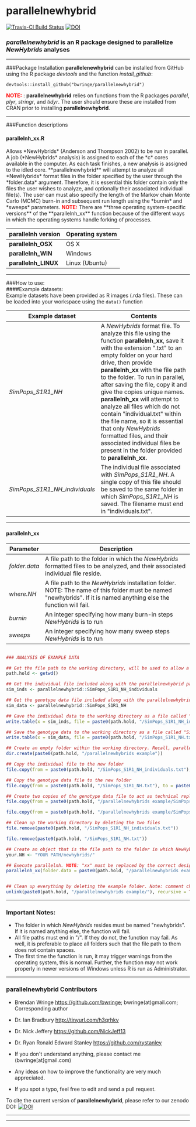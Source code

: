 # parallelnewhybrid 
[![Travis-CI Build Status](https://travis-ci.org/thierrygosselin/parallelnewhybrid.svg?branch=master)](https://travis-ci.org/thierrygosselin/parallelnewhybrid)
[![DOI](https://zenodo.org/badge/21962/bwringe/parallelnewhybrid.svg)](https://zenodo.org/badge/latestdoi/21962/bwringe/parallelnewhybrid)

### ***parallelnewhybrid*** is an R package designed to parallelize *NewHybrids* analyses


***  

###Package Installation
**parallelenewhybrid** can be installed from GitHub using the R package *devtools* and the function *install_github*:  
```
devtools::install_github("bwringe/parallelnewhybrid")
```
<span style = "color:red"> <strong>NOTE:</strong></span> : **parallelnewhybrid** relies on functions from the R packages *parallel*, *plyr*, *stringr*, and *tidyr*. The user should ensure these are installed from CRAN prior to installing **parallelnewhybrid**.  

***  

###Function descriptions
<h4 class="text-primary">parallelnh_xx.R</h4>
Allows *NewHybrids* (Anderson and Thompson 2002) to be run in parallel. A job (*NewHybrids* analysis) is assigned to each of the *c* cores available in the computer. As each task finishes, a new analysis is assigned to the idled core.  
**parallelnewhybrid** will attempt to analyze all *NewHybrids* format files in the folder specified by the user through the *folder.data* argument. Therefore, it is essential this folder contain only the files the user wishes to analyze, and optionally their associated individual file(s).  
The user can must also specify the length of the Markov chain Monte Carlo (MCMC) burn-in and subsequent run length using the *burnin* and *sweeps* parameters.  
<span style = "color:red"> <strong>NOTE:</strong></span> There are **three operating system-specific versions** of the **parallelnh_xx** function because of the different ways in which the operating systems handle forking of processes.  

**parallelnh version**|**Operating system**
------------|----------
**parallelnh_OSX** | OS X
**parallelnh_WIN** | Windows
**parallelnh_LINUX** | Linux (Ubuntu)

***  

###How to use:  
####Example datasets:  
Example datasets have been provided as R images (.rda files). These can be loaded into your workspace using the ``data()`` function  

**Example dataset** | **Contents**  
------------|---------------------------------------------------------------  
*SimPops\_S1R1_NH* | A *NewHybrids* format file. To analyze this file using the function **parallelnh_xx**, save it with the extension ".txt" to an empty folder on your hard drive, then provide **parallelnh_xx** with the file path to the folder. To run in parallel, after saving the file, copy it and give the copies unique names. **parallelnh_xx** will attempt to analyze all files which do not contain "individual.txt" within the file name, so it is essential that only *NewHybrids* formatted files, and their associated individual files be present in the folder provided to **parallelnh_xx**.
*SimPops\_S1R1_NH_individuals* | The individual file associated with *SimPops\_S1R1_NH*. A single copy of this file should be saved to the same folder in which *SimPops\_S1R1_NH* is saved. The filename must end in "individuals.txt".

***  
<h4 class="text-primary">parallelnh_xx</h4>  

**Parameter** | **Description**
------------|---------------------------------------------------------------  
*folder.data*| A file path to the folder in which the *NewHybrids* formatted files to be analyzed, and their associated individual file reside.
*where.NH* | A file path to the *NewHybrids* installation folder. NOTE: The name of this folder must be named "newhybrids". If it is named anything else the function will fail.
*burnin* | An integer specifying how many burn-in steps *NewHybrids* is to run
*sweeps* | An integer specifying how many sweep steps *NewHybrids* is to run  

```r

### ANALYSIS OF EXAMPLE DATA

## Get the file path to the working directory, will be used to allow a universal example
path.hold <- getwd()

## Get the individual file included along with the parallelnewhybrid package and make it an object
sim_inds <- parallelnewhybrid::SimPops_S1R1_NH_individuals

## Get the genotype data file included along with the parallelnewhybrid package and make it an object
sim_data <- parallelnewhybrid::SimPops_S1R1_NH

## Gave the individual data to the working directory as a file called "SimPops_S1R1_NH_individuals.txt"
write.table(x = sim_inds, file = paste0(path.hold, "/SimPops_S1R1_NH_individuals.txt"), row.names = FALSE, col.names = FALSE, quote = FALSE)

## Save the genotype data to the working directory as a file called "SimPops_S1R1_NH.txt"
write.table(x = sim_data, file = paste0(path.hold, "/SimPops_S1R1_NH.txt"), row.names = FALSE, col.names = FALSE, quote = FALSE)

## Create an empty folder within the working directory. Recall, parallelnewhybrids will analyze all files within the folder it is specified, but if there are files that are not NewHybrids format, or individual files, it will fail.
dir.create(paste0(path.hold, "/parallelnewhybrids example"))

## Copy the individual file to the new folder
file.copy(from = paste0(path.hold, "/SimPops_S1R1_NH_individuals.txt"), to = paste0(path.hold, "/parallelnewhybrids example"))

## Copy the genotype data file to the new folder
file.copy(from = paste0(path.hold, "/SimPops_S1R1_NH.txt"), to = paste0(path.hold, "/parallelnewhybrids example"))

## Create two copies of the genotype data file to act as technical replicates of the NewHybrids simulation based analysis. This will also serve demonstrate the parallel capabilities of parallelnewhybrid.
file.copy(from = paste0(path.hold, "/parallelnewhybrids example/SimPops_S1R1_NH.txt"), to = paste0(path.hold, "/parallelnewhybrids example/SimPops_S1R2_NH.txt"))

file.copy(from = paste0(path.hold, "/parallelnewhybrids example/SimPops_S1R1_NH.txt"), to = paste0(path.hold, "/parallelnewhybrids example/SimPops_S2R3_NH.txt"))

## Clean up the working directory by deleting the two files
file.remove(paste0(path.hold, "/SimPops_S1R1_NH_individuals.txt"))

file.remove(paste0(path.hold, "/SimPops_S1R1_NH.txt"))

## Create an object that is the file path to the folder in which NewHybrids is installed. Note: this folder must be named "newhybrids"
your.NH <- "YOUR PATH/newhybrids/"

## Execute parallelnh. NOTE: "xx" must be replaced by the correct designation for your operating system. burnin and sweep values have been chosen for demonstration only.
parallelnh_xx(folder.data = paste0(path.hold, "/parallelnewhybrids example/"), where.NH = your.NH, burnin = 100, sweeps = 100)


## Clean up everything by deleting the example folder. Note: comment characters have been added to prevent this command being run accidently.
unlink(paste0(path.hold, "/parallelnewhybrids example/"), recursive = TRUE)


```

***  

### Important Notes:

* The folder in which *NewHybrids* resides must be named "newhybrids". If it is named anything else, the function will fail.  
* All file paths must end in "/". If they do not, the function may fail. As well, it is preferable to place all folders such that the file path to them does not contain spaces.  
* The first time the function is run, it may trigger warnings from the operating system, this is normal. Further, the function may not work properly in newer versions of Windows unless R is run as Administrator.  

***

### **parallelnewhybrid** Contributors

* Brendan Wringe <https://github.com/bwringe>; bwringe(at)gmail.com; Corresponding author  
* Dr. Ian Bradbury <http://tinyurl.com/h3qrhkv>  
* Dr. Nick Jeffery <https://github.com/NickJeff13>  
* Dr. Ryan Ronald Edward Stanley <https://github.com/rystanley> 

* If you don't understand anything, please contact me (bwringe[at]gmail.com)
* Any ideas on how to improve the functionality are very much appreciated.
* If you spot a typo, feel free to edit and send a pull request.  

To cite the current version of **parallelnewhybrid**, please refer to our zenodo DOI: [![DOI](https://zenodo.org/badge/21962/bwringe/parallelnewhybrid.svg)](https://zenodo.org/badge/latestdoi/21962/bwringe/parallelnewhybrid)

***
***